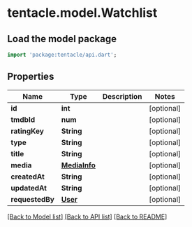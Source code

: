 # tentacle.model.Watchlist

## Load the model package
```dart
import 'package:tentacle/api.dart';
```

## Properties
Name | Type | Description | Notes
------------ | ------------- | ------------- | -------------
**id** | **int** |  | [optional] 
**tmdbId** | **num** |  | [optional] 
**ratingKey** | **String** |  | [optional] 
**type** | **String** |  | [optional] 
**title** | **String** |  | [optional] 
**media** | [**MediaInfo**](MediaInfo.md) |  | [optional] 
**createdAt** | **String** |  | [optional] 
**updatedAt** | **String** |  | [optional] 
**requestedBy** | [**User**](User.md) |  | [optional] 

[[Back to Model list]](../README.md#documentation-for-models) [[Back to API list]](../README.md#documentation-for-api-endpoints) [[Back to README]](../README.md)


